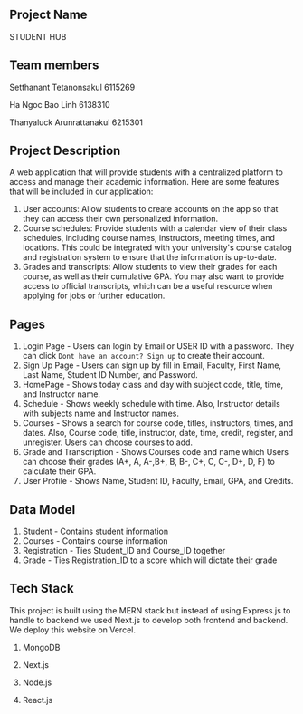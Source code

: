 ## Project Name
STUDENT HUB


## Team members
Setthanant Tetanonsakul 6115269

Ha Ngoc Bao Linh 6138310

Thanyaluck Arunrattanakul 6215301


## Project Description
A web application that will provide students with a centralized platform to access and manage their academic information. Here are some features that will be included in our application:
1. User accounts: Allow students to create accounts on the app so that they can access their own personalized information. 
2. Course schedules: Provide students with a calendar view of their class schedules, including course names, instructors, meeting times, and locations. This could be integrated with your university's course catalog and registration system to ensure that the information is up-to-date.
3. Grades and transcripts: Allow students to view their grades for each course, as well as their cumulative GPA. You may also want to provide access to official transcripts, which can be a useful resource when applying for jobs or further education.

## Pages
1. Login Page - Users can login by Email or USER ID with a password. They can click ``Dont have an account? Sign up`` to create their account.
2. Sign Up Page - Users can sign up by fill in Email, Faculty, First Name, Last Name, Student ID Number, and Password.
3. HomePage - Shows today class and day with subject code, title, time, and Instructor name.
4. Schedule - Shows weekly schedule with time. Also, Instructor details with subjects name and Instructor names.
5. Courses - Shows a search for course code, titles, instructors, times, and dates. Also, Course code, title, instructor, date, time, credit, register, and unregister. Users can choose courses to add.
6. Grade and Transcription - Shows Courses code and name which Users can choose their grades (A+, A, A-,B+, B, B-, C+, C, C-, D+, D, F) to calculate their GPA.
7. User Profile - Shows Name, Student ID, Faculty, Email, GPA, and Credits.

## Data Model
1. Student - Contains student information
2. Courses - Contains course information
3. Registration - Ties Student_ID and Course_ID together
4. Grade - Ties Registration_ID to a score which will dictate their grade


## Tech Stack
 This project is built using the MERN stack but instead of using Express.js to handle to backend we used Next.js to develop both frontend and backend. We deploy this website on Vercel.
 
 1. MongoDB
 
 2. Next.js
 
 3. Node.js
 
 4. React.js
